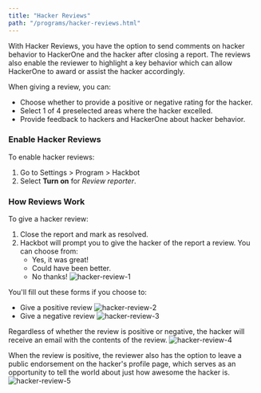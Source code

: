 ```yaml
---
title: "Hacker Reviews"
path: "/programs/hacker-reviews.html"
---
```


With Hacker Reviews, you have the option to send comments on hacker behavior to HackerOne and the hacker after closing a report. The reviews also enable the reviewer to highlight a key behavior which can allow HackerOne to award or assist the hacker accordingly. 

When giving a review, you can: 
* Choose whether to provide a positive or negative rating for the hacker.
* Select 1 of 4 preselected areas where the hacker excelled.
* Provide feedback to hackers and HackerOne about hacker behavior. 

### Enable Hacker Reviews
To enable hacker reviews:
1. Go to Settings > Program > Hackbot
2. Select **Turn on** for *Review reporter*.

### How Reviews Work
To give a hacker review:
1. Close the report and mark as resolved. 
2. Hackbot will prompt you to give the hacker of the report a review. You can choose from:
   * Yes, it was great!
   * Could have been better.
   * No thanks!
![hacker-review-1](https://github.com/Hacker0x01/docs.hackerone.com/blob/master/docs/programs/images/hacker-review-1.png?raw=true)

You'll fill out these forms if you choose to:
* Give a positive review
![hacker-review-2](https://github.com/Hacker0x01/docs.hackerone.com/blob/master/docs/programs/images/hacker-review-2.png?raw=true)
* Give a negative review
![hacker-review-3](https://github.com/Hacker0x01/docs.hackerone.com/blob/master/docs/programs/images/hacker-review-3.png?raw=true)

Regardless of whether the review is positive or negative, the hacker will receive an email with the contents of the review.
![hacker-review-4](https://github.com/Hacker0x01/docs.hackerone.com/blob/master/docs/programs/images/hacker-review-4.png?raw=true)

When the review is positive, the reviewer also has the option to leave a public endorsement on the hacker's profile page, which serves as an opportunity to tell the world about just how awesome the hacker is. 
![hacker-review-5](https://github.com/Hacker0x01/docs.hackerone.com/blob/master/docs/programs/images/hacker-review-5.png?raw=true)
